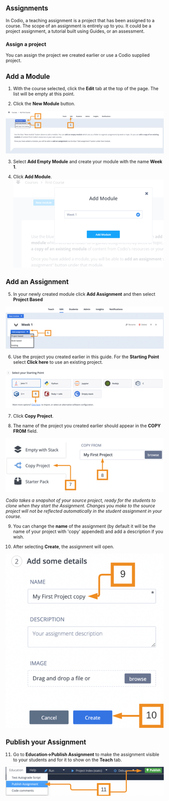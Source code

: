 ## Assignments
In Codio, a teaching assignment is a project that has been assigned to a course. The scope of an assignment is entirely up to you. It could be a project assignment, a tutorial  built using Guides, or an assessment.
 
 
### Assign a project
You can assign the project we created earlier or use a Codio supplied project. 

## Add a Module
1. With the course selected, click the **Edit** tab at the top of the page. The list will be empty at this point.

2. Click the **New Module** button.

![Create new module](.guides/img/selectnewmodule.png)

3. Select **Add Empty Module** and create your module with the name **Week 1**.

4. Click **Add Module**.
![Name the module](.guides/img/addModule.png)

## Add an Assignment
5. In your newly created module click **Add Assignment** and then select **Project Based**

![Add assignment dropdown](.guides/img/assignmentadd.png)

6. Use the project you created earlier in this guide. For the **Starting Point** select **Click here** to use an existing project.

![Select starting point](.guides/img/selectstartingpoint.png)

7. Click **Copy Project**. 

8. The name of the project you created earlier should appear in the **COPY FROM** field.

![Copy a project](.guides/img/forkaproject.png)

*Codio takes a snapshot of your source project, ready for the students to clone when they start the Assignment. Changes you make to the source project will not be reflected automatically in the student assignment in your course.*

9. You can change the **name** of the assignment (by default it will be the name of your project with 'copy' appended) and add a description if you wish.

10. After selecting **Create**, the assignment will open.

![Create name for assignment](.guides/img/nametheproject.png)

## Publish your Assignment
11. Go to **Education->Publish Assignment** to make the assignment visible to your students and for it to show on the **Teach** tab.

![Publish](.guides/img/publish.png)


